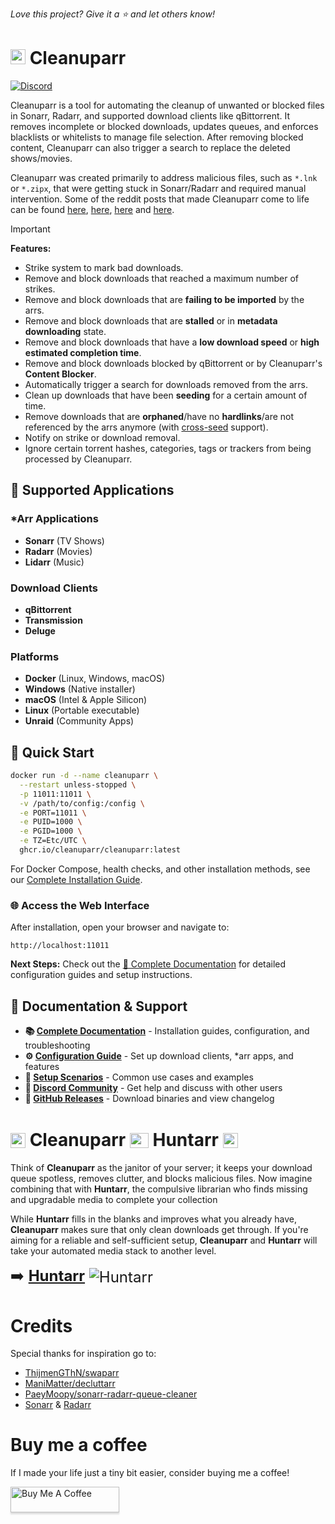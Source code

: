 _Love this project? Give it a ⭐️ and let others know!_

# <img width="24px" src="./Logo/256.png" alt="Cleanuparr"></img> Cleanuparr

[![Discord](https://img.shields.io/discord/1306721212587573389?color=7289DA&label=Discord&style=for-the-badge&logo=discord)](https://discord.gg/SCtMCgtsc4)

Cleanuparr is a tool for automating the cleanup of unwanted or blocked files in Sonarr, Radarr, and supported download clients like qBittorrent. It removes incomplete or blocked downloads, updates queues, and enforces blacklists or whitelists to manage file selection. After removing blocked content, Cleanuparr can also trigger a search to replace the deleted shows/movies.

Cleanuparr was created primarily to address malicious files, such as `*.lnk` or `*.zipx`, that were getting stuck in Sonarr/Radarr and required manual intervention. Some of the reddit posts that made Cleanuparr come to life can be found [here](https://www.reddit.com/r/sonarr/comments/1gqnx16/psa_sonarr_downloaded_a_virus/), [here](https://www.reddit.com/r/sonarr/comments/1gqwklr/sonar_downloaded_a_mkv_file_which_looked_like_a/), [here](https://www.reddit.com/r/sonarr/comments/1gpw2wa/downloaded_waiting_to_import/) and [here](https://www.reddit.com/r/sonarr/comments/1gpi344/downloads_not_importing_no_files_found/).

> [!IMPORTANT]
> **Features:**
> - Strike system to mark bad downloads.
> - Remove and block downloads that reached a maximum number of strikes.
> - Remove and block downloads that are **failing to be imported** by the arrs.
> - Remove and block downloads that are **stalled** or in **metadata downloading** state.
> - Remove and block downloads that have a **low download speed** or **high estimated completion time**.
> - Remove and block downloads blocked by qBittorrent or by Cleanuparr's **Content Blocker**.
> - Automatically trigger a search for downloads removed from the arrs.
> - Clean up downloads that have been **seeding** for a certain amount of time.
> - Remove downloads that are **orphaned**/have no **hardlinks**/are not referenced by the arrs anymore (with [cross-seed](https://www.cross-seed.org/) support).
> - Notify on strike or download removal.
> - Ignore certain torrent hashes, categories, tags or trackers from being processed by Cleanuparr.

## 🎯 Supported Applications

### *Arr Applications
- **Sonarr** (TV Shows)
- **Radarr** (Movies)  
- **Lidarr** (Music)

### Download Clients
- **qBittorrent**
- **Transmission**
- **Deluge**

### Platforms
- **Docker** (Linux, Windows, macOS)
- **Windows** (Native installer)
- **macOS** (Intel & Apple Silicon)
- **Linux** (Portable executable)
- **Unraid** (Community Apps)

## 🚀 Quick Start

```bash
docker run -d --name cleanuparr \
  --restart unless-stopped \
  -p 11011:11011 \
  -v /path/to/config:/config \
  -e PORT=11011 \
  -e PUID=1000 \
  -e PGID=1000 \
  -e TZ=Etc/UTC \
  ghcr.io/cleanuparr/cleanuparr:latest
```

For Docker Compose, health checks, and other installation methods, see our [Complete Installation Guide](https://cleanuparr.github.io/Cleanuparr/docs/installation/detailed).

### 🌐 Access the Web Interface

After installation, open your browser and navigate to:
```
http://localhost:11011
```

**Next Steps:** Check out the [📖 Complete Documentation](https://cleanuparr.github.io/Cleanuparr/) for detailed configuration guides and setup instructions.

## 📖 Documentation & Support

- **📚 [Complete Documentation](https://cleanuparr.github.io/Cleanuparr/)** - Installation guides, configuration, and troubleshooting
- **⚙️ [Configuration Guide](https://cleanuparr.github.io/Cleanuparr/docs/category/configuration)** - Set up download clients, *arr apps, and features
- **🔧 [Setup Scenarios](https://cleanuparr.github.io/Cleanuparr/docs/category/setup-scenarios)** - Common use cases and examples
- **💬 [Discord Community](https://discord.gg/SCtMCgtsc4)** - Get help and discuss with other users
- **🔗 [GitHub Releases](https://github.com/Cleanuparr/Cleanuparr/releases)** - Download binaries and view changelog

# <img style="vertical-align: middle;" width="24px" src="./Logo/256.png" alt="Cleanuparr"> <span style="vertical-align: middle;">Cleanuparr</span> <img src="https://raw.githubusercontent.com/FortAwesome/Font-Awesome/6.x/svgs/solid/x.svg" height="24px" width="30px" style="vertical-align: middle;"> <span style="vertical-align: middle;">Huntarr</span> <img style="vertical-align: middle;" width="24px" src="https://github.com/plexguide/Huntarr.io/blob/main/frontend/static/logo/512.png?raw=true" alt Huntarr></img>

Think of **Cleanuparr** as the janitor of your server; it keeps your download queue spotless, removes clutter, and blocks malicious files. Now imagine combining that with **Huntarr**, the compulsive librarian who finds missing and upgradable media to complete your collection

While **Huntarr** fills in the blanks and improves what you already have, **Cleanuparr** makes sure that only clean downloads get through. If you're aiming for a reliable and self-sufficient setup, **Cleanuparr** and **Huntarr** will take your automated media stack to another level.

<span style="font-size:24px"> ➡️ [**Huntarr**](https://github.com/plexguide/Huntarr.io) <span style="vertical-align: middle">![Huntarr](https://img.shields.io/github/stars/plexguide/Huntarr.io?style=social)</span></span> 

# Credits
Special thanks for inspiration go to:
- [ThijmenGThN/swaparr](https://github.com/ThijmenGThN/swaparr)
- [ManiMatter/decluttarr](https://github.com/ManiMatter/decluttarr)
- [PaeyMoopy/sonarr-radarr-queue-cleaner](https://github.com/PaeyMoopy/sonarr-radarr-queue-cleaner)
- [Sonarr](https://github.com/Sonarr/Sonarr) & [Radarr](https://github.com/Radarr/Radarr)

# Buy me a coffee
If I made your life just a tiny bit easier, consider buying me a coffee!

<a href="https://buymeacoffee.com/flaminel" target="_blank"><img src="https://www.buymeacoffee.com/assets/img/custom_images/orange_img.png" alt="Buy Me A Coffee" style="height: 41px !important;width: 174px !important;box-shadow: 0px 3px 2px 0px rgba(190, 190, 190, 0.5) !important;-webkit-box-shadow: 0px 3px 2px 0px rgba(190, 190, 190, 0.5) !important;" ></a>

